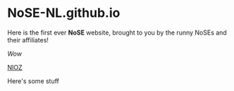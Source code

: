 # NoSE-NL.github.io

Here is the first ever **NoSE** website, brought to you by the runny NoSEs and their affiliates!

*Wow*

[NIOZ](https://nioz.nl)

Here's some stuff
